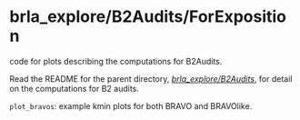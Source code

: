 # brla_explore/B2Audits/ForExposition
code for plots describing the computations for B2Audits. 

Read the README for the parent directory, [*brla_explore/B2Audits*](https://github.com/gwexploratoryaudits/brla_explore/tree/master/B2Audits), for detail on the computations for B2 audits. 

`plot_bravos`: example kmin plots for both BRAVO and BRAVOlike. 
